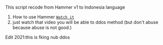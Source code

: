 This script recode from Hammer v1 to Indonesia language
1. How to use Hammer [`Watch it`](http://www.youtube.com/watch?v=HVbRUhX2EPo) 
2. just watch that video you will be able to ddos ​​method
(but don't abuse because abuse is not good.)

Edit 2021:this is fking nub ddos
